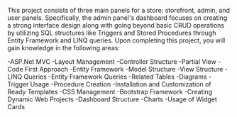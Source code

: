 This project consists of three main panels for a store: storefront, admin, and user panels. Specifically, the admin panel's dashboard focuses on creating a strong interface design along with going beyond basic CRUD operations by utilizing SQL structures like Triggers and Stored Procedures through Entity Framework and LINQ queries. Upon completing this project, you will gain knowledge in the following areas:

-ASP.Net MVC
-Layout Management
-Controller Structure
-Partial View
-Code First Approach
-Entity Framework
-Model Structure
-View Structure
-LINQ Queries
-Entity Framework Queries
-Related Tables
-Diagrams
-Trigger Usage
-Procedure Creation
-Installation and Customization of Ready Templates
-CSS Management
-Bootstrap Framework
-Creating Dynamic Web Projects
-Dashboard Structure
-Charts
-Usage of Widget Cards






